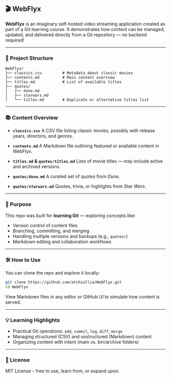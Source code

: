 ## 🎬 WebFlyx

**WebFlyx** is an imaginary self-hosted video streaming application created as part of a Git learning course. It demonstrates how content can be managed, updated, and delivered directly from a Git repository — no backend required!

---

### 📁 Project Structure

```
WebFlyx/
├── classics.csv         # Metadata about classic movies
├── contents.md          # Main content overview
├── titles.md            # List of available titles
├── quotes/
│   ├── dune.md
│   ├── starwars.md
│   └── titles.md        # Duplicate or alternative titles list
```

---

### 📚 Content Overview

* **`classics.csv`**
  A CSV file listing classic movies, possibly with release years, directors, and genres.

* **`contents.md`**
  A Markdown file outlining featured or available content in WebFlyx.

* **`titles.md` & `quotes/titles.md`**
  Lists of movie titles — may include active and archived versions.

* **`quotes/dune.md`**
  A curated set of quotes from *Dune*.

* **`quotes/starwars.md`**
  Quotes, trivia, or highlights from *Star Wars*.

---

### 🧪 Purpose

This repo was built for **learning Git** — exploring concepts like:

* Version control of content files
* Branching, committing, and merging
* Handling multiple versions and backups (e.g., `quotes/`)
* Markdown editing and collaboration workflows

---

### 🛠 How to Use

You can clone the repo and explore it locally:

```bash
git clone https://github.com/atchiullia/WebFlyx.git
cd WebFlyx
```

View Markdown files in any editor or GitHub UI to simulate how content is served.

---

### 💡 Learning Highlights

* Practical Git operations: `add`, `commit`, `log`, `diff`, `merge`
* Managing structured (CSV) and unstructured (Markdown) content
* Organizing content with intent (main vs. bin/archive folders)

---

### 📄 License

MIT License – free to use, learn from, or expand upon.

